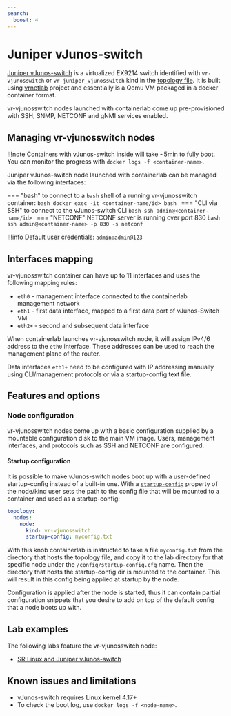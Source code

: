 ```yaml
---
search:
  boost: 4
---
```

# Juniper vJunos-switch

[Juniper vJunos-switch](https://support.juniper.net/support/downloads/?p=vjunos) is a virtualized EX9214 switch identified with `vr-vjunosswitch` or `vr-juniper_vjunosswitch` kind in the [topology file](../topo-def-file.md). It is built using [vrnetlab](../vrnetlab.md) project and essentially is a Qemu VM packaged in a docker container format.

vr-vjunosswitch nodes launched with containerlab come up pre-provisioned with SSH, SNMP, NETCONF and gNMI services enabled.

## Managing vr-vjunosswitch nodes

!!!note
    Containers with vJunos-switch inside will take ~5min to fully boot.  
    You can monitor the progress with `docker logs -f <container-name>`.

Juniper vJunos-switch node launched with containerlab can be managed via the following interfaces:

=== "bash"
    to connect to a `bash` shell of a running vr-vjunosswitch container:
    ```bash
    docker exec -it <container-name/id> bash
    ```
=== "CLI via SSH"
    to connect to the vJunos-switch CLI
    ```bash
    ssh admin@<container-name/id>
    ```
=== "NETCONF"
    NETCONF server is running over port 830
    ```bash
    ssh admin@<container-name> -p 830 -s netconf
    ```

!!!info
    Default user credentials: `admin:admin@123`

## Interfaces mapping

vr-vjunosswitch container can have up to 11 interfaces and uses the following mapping rules:

* `eth0` - management interface connected to the containerlab management network
* `eth1` - first data interface, mapped to a first data port of vJunos-Switch VM
* `eth2+` - second and subsequent data interface

When containerlab launches vr-vjunosswitch node, it will assign IPv4/6 address to the `eth0` interface. These addresses can be used to reach the management plane of the router.

Data interfaces `eth1+` need to be configured with IP addressing manually using CLI/management protocols or via a startup-config text file.

## Features and options

### Node configuration

vr-vjunosswitch nodes come up with a basic configuration supplied by a mountable configuration disk to the main VM image. Users, management interfaces, and protocols such as SSH and NETCONF are configured.

#### Startup configuration

It is possible to make vJunos-switch nodes boot up with a user-defined startup-config instead of a built-in one. With a [`startup-config`](../nodes.md#startup-config) property of the node/kind user sets the path to the config file that will be mounted to a container and used as a startup-config:

```yaml
topology:
  nodes:
    node:
      kind: vr-vjunosswitch
      startup-config: myconfig.txt
```

With this knob containerlab is instructed to take a file `myconfig.txt` from the directory that hosts the topology file, and copy it to the lab directory for that specific node under the `/config/startup-config.cfg` name. Then the directory that hosts the startup-config dir is mounted to the container. This will result in this config being applied at startup by the node.

Configuration is applied after the node is started, thus it can contain partial configuration snippets that you desire to add on top of the default config that a node boots up with.

## Lab examples

The following labs feature the vr-vjunosswitch node:

* [SR Linux and Juniper vJunos-switch](../../../../main/lab-examples/srlvjunos01)

## Known issues and limitations

* vJunos-switch requires Linux kernel 4.17+
* To check the boot log, use `docker logs -f <node-name>`.

[^1]: https://github.com/hellt/vrnetlab/pull/138
